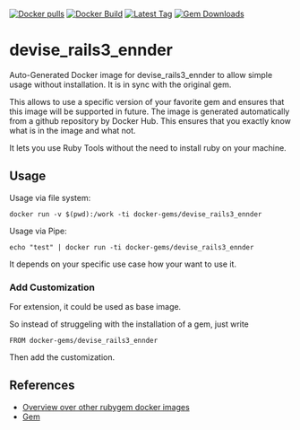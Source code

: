 [![Docker pulls](https://img.shields.io/docker/pulls/rubygem/devise_rails3_ennder.svg)](https://hub.docker.com/r/rubygem/devise_rails3_ennder/)
[![Docker Build](https://img.shields.io/docker/automated/rubygem/devise_rails3_ennder.svg)](https://hub.docker.com/r/rubygem/devise_rails3_ennder/)
[![Latest Tag](https://img.shields.io/github/tag/docker-rubygem/devise_rails3_ennder.svg)](https://hub.docker.com/r/rubygem/devise_rails3_ennder/)
[![Gem Downloads](https://img.shields.io/gem/dt/devise_rails3_ennder.svg)](https://rubygems.org/gems/devise_rails3_ennder/)
# devise_rails3_ennder

Auto-Generated Docker image for devise_rails3_ennder to allow simple usage without installation.
It is in sync with the original gem.

This allows to use a specific version of your favorite gem and ensures that this image will be supported in future.
The image is generated automatically from a github repository by Docker Hub.
This ensures that you exactly know what is in the image and what not.

It lets you use Ruby Tools without the need to install ruby on your machine.

## Usage

Usage via file system:

`docker run -v $(pwd):/work -ti docker-gems/devise_rails3_ennder`

Usage via Pipe:

`echo "test" | docker run -ti docker-gems/devise_rails3_ennder`

It depends on your specific use case how your want to use it.

### Add Customization

For extension, it could be used as base image.

So instead of struggeling with the installation of a gem, just write

`FROM docker-gems/devise_rails3_ennder`

Then add the customization.

## References

 - [Overview over other rubygem docker images](https://github.com/thinkbot/docker-rubygem)
 - [Gem](https://rubygems.org/gems/devise_rails3_ennder/)
